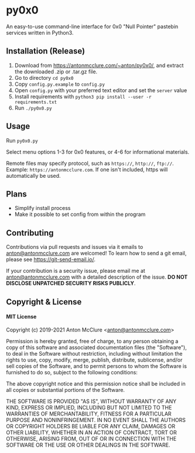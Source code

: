 # py0x0
An easy-to-use command-line interface for 0x0 "Null Pointer" pastebin services written in Python3.

## Installation (Release)
  1. Download from https://antonmcclure.com/~anton/py0x0/, and extract the downloaded .zip or .tar.gz file.
  2. Go to directory `cd py0x0`
  3. Copy `config.py.example` to `config.py`
  4. Open `config.py` with your preferred text editor and set the `server` value
  5. Install requirements with `python3 pip install --user -r requirements.txt`
  6. Run `./py0x0.py`

## Usage
Run `py0x0.py`

Select menu options 1-3 for 0x0 features, or 4-6 for informational materials.

Remote files may specify protocol, such as `https://`, `http://`, `ftp://`. Example: `https://antonmcclure.com`. If one isn't included, https will automatically be used.

## Plans

  - Simplify install process
  - Make it possible to set config from within the program

## Contributing
Contributions via pull requests and issues via it emails to <anton@antonmcclure.com> are welcomed! To learn how to send a git email, please see <https://git-send-email.io/>.

If your contribution is a security issue, please email me at <anton@antonmcclure.com> with a detailed description of the issue. **DO NOT DISCLOSE UNPATCHED SECURITY RISKS PUBLICLY**.

## Copyright & License

#### MIT License

Copyright (c) 2019-2021 Anton McClure &lt;<anton@antonmcclure.com>&gt;

Permission is hereby granted, free of charge, to any person obtaining a copy
of this software and associated documentation files (the "Software"), to deal
in the Software without restriction, including without limitation the rights
to use, copy, modify, merge, publish, distribute, sublicense, and/or sell
copies of the Software, and to permit persons to whom the Software is
furnished to do so, subject to the following conditions:

The above copyright notice and this permission notice shall be included in all
copies or substantial portions of the Software.

THE SOFTWARE IS PROVIDED "AS IS", WITHOUT WARRANTY OF ANY KIND, EXPRESS OR
IMPLIED, INCLUDING BUT NOT LIMITED TO THE WARRANTIES OF MERCHANTABILITY,
FITNESS FOR A PARTICULAR PURPOSE AND NONINFRINGEMENT. IN NO EVENT SHALL THE
AUTHORS OR COPYRIGHT HOLDERS BE LIABLE FOR ANY CLAIM, DAMAGES OR OTHER
LIABILITY, WHETHER IN AN ACTION OF CONTRACT, TORT OR OTHERWISE, ARISING FROM,
OUT OF OR IN CONNECTION WITH THE SOFTWARE OR THE USE OR OTHER DEALINGS IN THE
SOFTWARE.
